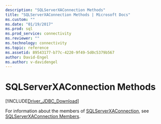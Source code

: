 ```yaml
---
description: "SQLServerXAConnection Methods"
title: "SQLServerXAConnection Methods | Microsoft Docs"
ms.custom: ""
ms.date: "01/19/2017"
ms.prod: sql
ms.prod_service: connectivity
ms.reviewer: ""
ms.technology: connectivity
ms.topic: reference
ms.assetid: 89543177-b77c-4220-9f49-5d0c5379b567
author: David-Engel
ms.author: v-davidengel
---
```

# SQLServerXAConnection Methods
[!INCLUDE[Driver_JDBC_Download](../../../includes/driver_jdbc_download.md)]

  For information about the members of [SQLServerXAConnection](../../../connect/jdbc/reference/sqlserverxaconnection-class.md), see [SQLServerXAConnection Members](../../../connect/jdbc/reference/sqlserverxaconnection-members.md).  
  
  
